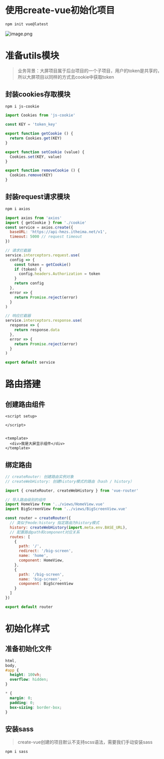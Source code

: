 # 使用create-vue初始化项目
```bash
npm init vue@latest
```
![image.png](assets/16.png)
# 准备utils模块
> 业务背景：大屏项目属于后台项目的一个子项目，用户的token是共享的，所以大屏项目以同样的方式去cookie中获取token
 
## 封装cookies存取模块
```bash
npm i js-cookie
```

```javascript
import Cookies from 'js-cookie'

const KEY = 'token_key'

export function getCookie () {
  return Cookies.get(KEY)
}

export function setCookie (value) {
  Cookies.set(KEY, value)
}

export function removeCookie () {
  Cookies.remove(KEY)
}
```
## 封装request请求模块
```bash
npm i axios
```

```javascript
import axios from 'axios'
import { getCookie } from './cookie'
const service = axios.create({
  baseURL: 'https://api-hmzs.itheima.net/v1',
  timeout: 5000 // request timeout
})

// 请求拦截器
service.interceptors.request.use(
  config => {
    const token = getCookie()
    if (token) {
      config.headers.Authorization = token
    }
    return config
  },
  error => {
    return Promise.reject(error)
  }
)

// 响应拦截器
service.interceptors.response.use(
  response => {
    return response.data
  },
  error => {
    return Promise.reject(error)
  }
)

export default service
```
# 路由搭建
## 创建路由组件
```vue
<script setup>

</script>


<template>
  <div>我是大屏显示组件</div>
</template>
```

## 绑定路由
```javascript
// createRouter: 创建路由实例对象
// createWebHistory: 创建history模式的路由（hash / history）

import { createRouter, createWebHistory } from 'vue-router'

// 导入路由级别的组件
import HomeView from '../views/HomeView.vue'
import BigScreenView from '../views/BigScreenView.vue'

const router = createRouter({
  // 类似于mode:history 指定路由为history模式
  history: createWebHistory(import.meta.env.BASE_URL),
  // 配置路由path和component对应关系
  routes: [
    {
      path: '/',
      redirect: '/big-screen',
      name: 'home',
      component: HomeView,
    },
    {
      path: '/big-screen',
      name: 'big-screen',
      component: BigScreenView
    }
  ]
})

export default router
```
# 初始化样式
## 准备初始化文件
```css
html,
body,
#app {
  height: 100vh;
  overflow: hidden;
}

* {
  margin: 0;
  padding: 0;
  box-sizing: border-box;
}
```
## 安装sass
> create-vue创建的项目默认不支持scss语法，需要我们手动安装sass

```bash
npm i sass
```
